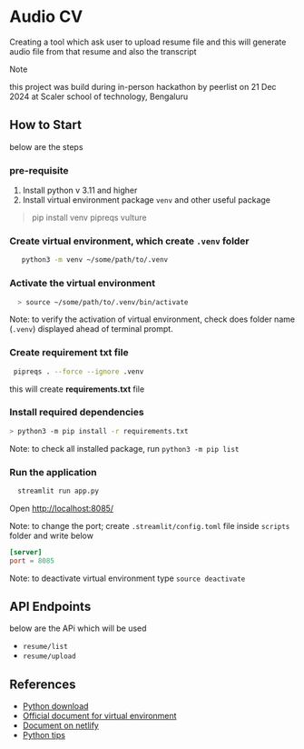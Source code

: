 # Audio CV

Creating a tool which ask user to upload resume file and this will generate audio file from that resume and also the transcript

> [!Note]
> this project was build during in-person hackathon by peerlist on 21 Dec 2024 at Scaler school of technology, Bengaluru

## How to Start

below are the steps 

### pre-requisite

1. Install python v 3.11 and higher
2. Install virtual environment package `venv`  and other useful package
  
  > pip install venv pipreqs vulture 

### Create virtual environment, which create `.venv` folder

```sh
   python3 -m venv ~/some/path/to/.venv
```

### Activate the virtual environment

```sh
  > source ~/some/path/to/.venv/bin/activate
```

Note: to verify the activation of virtual environment, check does folder name (`.venv`) displayed ahead of terminal prompt.

### Create requirement txt file

```sh
 pipreqs . --force --ignore .venv   
```

this will create **requirements.txt** file

### Install required dependencies

```sh
> python3 -m pip install -r requirements.txt
```

Note: to check all installed package, run `python3 -m pip list`

### Run the application

```sh
  streamlit run app.py
```

Open [http://localhost:8085/](http://localhost:8085/)

Note: to change the port; create `.streamlit/config.toml` file inside `scripts` folder and write below

```toml
[server]
port = 8085
```

Note: to deactivate virtual environment type `source deactivate`

## API Endpoints

below are the APi which will be used

- `resume/list`
- `resume/upload`

## References

- [Python download](https://www.python.org/downloads)
- [Official document for virtual environment](https://docs.python.org/3/library/venv.html)
- [Document on netlify](https://image-generator-doc.netlify.app/)
- [Python tips](https://www.airplane.dev/blog/12-useful-python-scripts-for-developers)
